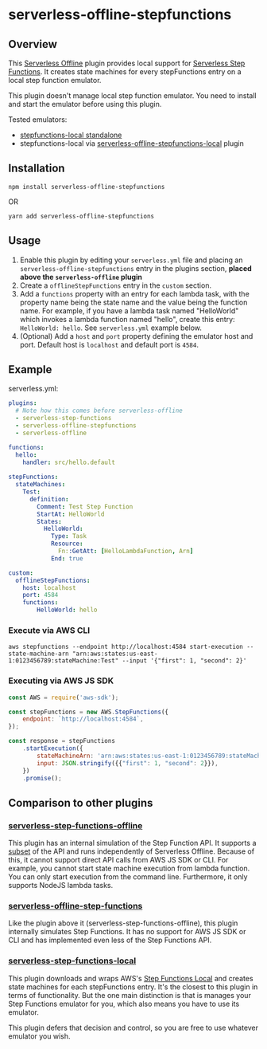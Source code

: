 # serverless-offline-stepfunctions


## Overview


This [Serverless Offline](https://www.npmjs.com/package/serverless-offline) plugin provides local support for [Serverless Step Functions](https://www.npmjs.com/package/serverless-step-functions). It creates state machines for every stepFunctions entry on a local step function emulator.

This plugin doesn't manage local step function emulator. You need to install and start the emulator before using this plugin.

Tested emulators:
- [stepfunctions-local standalone](https://www.npmjs.com/package/stepfunctions-local)
- stepfunctions-local via [serverless-offline-stepfunctions-local](https://github.com/pianomansam/serverless-offline-stepfunctions-local) plugin


## Installation
```
npm install serverless-offline-stepfunctions
```
OR
```
yarn add serverless-offline-stepfunctions
```

## Usage

1. Enable this plugin by editing your `serverless.yml` file and placing an `serverless-offline-stepfunctions` entry in the plugins section, **placed above the `serverless-offline` plugin**
2. Create a `offlineStepFunctions` entry in the `custom` section.
3. Add a `functions` property with an entry for each lambda task, with the property name being the state name and the value being the function name.
For example, if you have a lambda task named "HelloWorld" which invokes a lambda function named "hello", create this entry: `HelloWorld: hello`.
See `serverless.yml` example below.
4. (Optional) Add a `host` and `port` property defining the emulator host and port. Default host is `localhost` and default port is `4584`.


## Example

serverless.yml:
```yaml
plugins:
  # Note how this comes before serverless-offline
  - serverless-step-functions
  - serverless-offline-stepfunctions
  - serverless-offline

functions:
  hello:
    handler: src/hello.default
    
stepFunctions:
  stateMachines:
    Test:
      definition:
        Comment: Test Step Function
        StartAt: HelloWorld
        States:
          HelloWorld:
            Type: Task
            Resource:
              Fn::GetAtt: [HelloLambdaFunction, Arn]
            End: true

custom:
  offlineStepFunctions:
    host: localhost
    port: 4584
  	functions:
	    HelloWorld: hello
```

### Execute via AWS CLI
```
aws stepfunctions --endpoint http://localhost:4584 start-execution --state-machine-arn "arn:aws:states:us-east-1:0123456789:stateMachine:Test" --input '{"first": 1, "second": 2}'
```


### Executing via AWS JS SDK

```js
const AWS = require('aws-sdk');

const stepFunctions = new AWS.StepFunctions({
	endpoint: `http://localhost:4584`,
});

const response = stepFunctions
	.startExecution({
		stateMachineArn: 'arn:aws:states:us-east-1:0123456789:stateMachine:Test',
		input: JSON.stringify({{"first": 1, "second": 2}}),
	})
	.promise();

```

## Comparison to other plugins

### [serverless-step-functions-offline](https://github.com/vkkis93/serverless-step-functions-offline)

This plugin has an internal simulation of the Step Function API. It supports a [subset](https://github.com/vkkis93/serverless-step-functions-offline#what-does-plugin-support) of the API and runs independently of Serverless Offline. Because of this, it cannot support direct API calls from AWS JS SDK or CLI. For example, you cannot start state machine execution from lambda function. You can only start execution from the command line. Furthermore, it only supports NodeJS lambda tasks.

### [serverless-offline-step-functions](https://github.com/flocasts/serverless-offline-step-functions)

Like the plugin above it (serverless-step-functions-offline), this plugin internally simulates Step Functions. It has no support for AWS JS SDK or CLI and has implemented even less of the Step Functions API.


### [serverless-step-functions-local](https://github.com/codetheweb/serverless-step-functions-local#readme)
This plugin downloads and wraps AWS's [Step Functions Local](https://docs.aws.amazon.com/step-functions/latest/dg/welcome.html) and creates state machines for each stepFunctions entry. It's the closest to this plugin in terms of functionality. But the one main distinction is that is manages your Step Functions emulator for you, which also means you have to use its emulator. 

This plugin defers that decision and control, so you are free to use whatever emulator you wish.